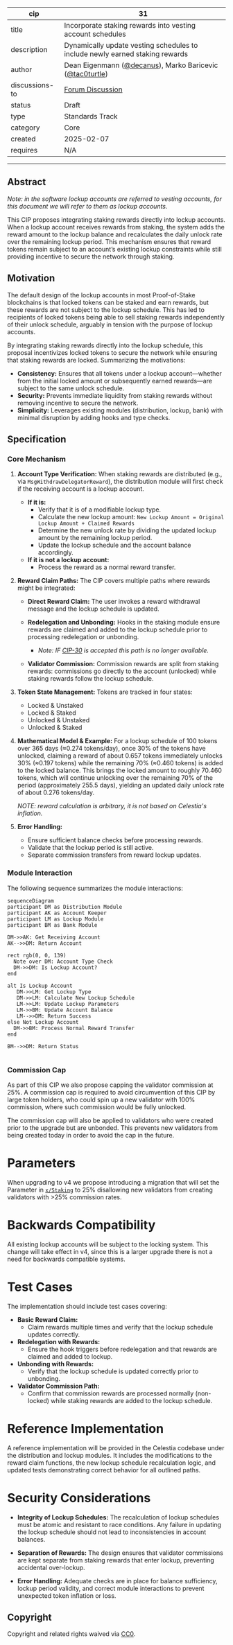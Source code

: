 
| cip            | 31                                                                                                                      |
|----------------|-------------------------------------------------------------------------------------------------------------------------|
| title          | Incorporate staking rewards into vesting account schedules                                                              |
| description    | Dynamically update vesting schedules to include newly earned staking rewards                                            |
| author         | Dean Eigenmann ([@decanus](https://github.com/decanus)), Marko Baricevic ([@tac0turtle](https://github.com/tac0turtle)) |
| discussions-to | [Forum Discussion](https://forum.celestia.org/t/cip-lockup-accounts-staking-rewards/1908)                               |
| status         | Draft                                                                                                                   |
| type           | Standards Track                                                                                                         |
| category       | Core                                                                                                                    |
| created        | 2025-02-07                                                                                                              |
| requires       | N/A                                                                                                                     |

---

## Abstract

*Note: in the software lockup accounts are referred to vesting accounts, for this document we will refer to them as lockup accounts.*

This CIP proposes integrating staking rewards directly into lockup accounts. When a lockup account receives rewards from staking, the system adds the reward amount to the lockup balance and recalculates the daily unlock rate over the remaining lockup period. This mechanism ensures that reward tokens remain subject to an account’s existing lockup constraints while still providing incentive to secure the network through staking.

## Motivation

The default design of the lockup accounts in most Proof-of-Stake blockchains is that locked tokens can be staked and earn rewards, but these rewards are not subject to the lockup schedule. This has led to recipients of locked tokens being able to sell staking rewards independently of their unlock schedule, arguably in tension with the purpose of lockup accounts.

By integrating staking rewards directly into the lockup schedule, this proposal incentivizes locked tokens to secure the network while ensuring that staking rewards are locked. Summarizing the motivations:

- **Consistency:** Ensures that all tokens under a lockup account—whether from the initial locked amount or subsequently earned rewards—are subject to the same unlock schedule.
- **Security:** Prevents immediate liquidity from staking rewards without removing incentive to secure the network.
- **Simplicity:** Leverages existing modules (distribution, lockup, bank) with minimal disruption by adding hooks and type checks.

## Specification

### Core Mechanism

1. **Account Type Verification:**
   When staking rewards are distributed (e.g., via `MsgWithdrawDelegatorReward`), the distribution module will first check if the receiving account is a lockup account.

   - **If it is:**
     - Verify that it is of a modifiable lockup type.
     - Calculate the new lockup amount:
       `New Lockup Amount = Original Lockup Amount + Claimed Rewards`
     - Determine the new unlock rate by dividing the updated lockup amount by the remaining lockup period.
     - Update the lockup schedule and the account balance accordingly.
   - **If it is not a lockup account:**
     - Process the reward as a normal reward transfer.

2. **Reward Claim Paths:**
   The CIP covers multiple paths where rewards might be integrated:

   - **Direct Reward Claim:**
     The user invokes a reward withdrawal message and the lockup schedule is updated.

   - **Redelegation and Unbonding:**
     Hooks in the staking module ensure rewards are claimed and added to the lockup schedule prior to processing redelegation or unbonding.
     - *Note: IF [CIP-30](https://github.com/celestiaorg/CIPs/pull/251) is accepted this path is no longer available.*

   - **Validator Commission:**
     Commission rewards are split from staking rewards: commissions go directly to the account (unlocked) while staking rewards follow the lockup schedule.

3. **Token State Management:**
   Tokens are tracked in four states:

   - Locked & Unstaked
   - Locked & Staked
   - Unlocked & Unstaked
   - Unlocked & Staked

4. **Mathematical Model & Example:**
   For a lockup schedule of 100 tokens over 365 days (≈0.274 tokens/day), once 30% of the tokens have unlocked, claiming a reward of about 0.657 tokens immediately unlocks 30% (≈0.197 tokens) while the remaining 70% (≈0.460 tokens) is added to the locked balance. This brings the locked amount to roughly 70.460 tokens, which will continue unlocking over the remaining 70% of the period (approximately 255.5 days), yielding an updated daily unlock rate of about 0.276 tokens/day.

    *NOTE: reward calculation is arbitrary, it is not based on Celestia's inflation.*

5. **Error Handling:**
   - Ensure sufficient balance checks before processing rewards.
   - Validate that the lockup period is still active.
   - Separate commission transfers from reward lockup updates.

### Module Interaction

The following sequence summarizes the module interactions:

```mermaid
sequenceDiagram
participant DM as Distribution Module
participant AK as Account Keeper
participant LM as Lockup Module
participant BM as Bank Module

DM->>AK: Get Receiving Account
AK-->>DM: Return Account

rect rgb(0, 0, 139)
  Note over DM: Account Type Check
  DM->>DM: Is Lockup Account?
end

alt Is Lockup Account
   DM->>LM: Get Lockup Type
   DM->>LM: Calculate New Lockup Schedule
   LM->>LM: Update Lockup Parameters
   LM->>BM: Update Account Balance
   LM-->>DM: Return Success
else Not Lockup Account
  DM->>BM: Process Normal Reward Transfer
end

BM-->>DM: Return Status


```

### Commission Cap

As part of this CIP we also propose capping the validator commission at 25%. A commission cap is required to avoid circumvention of this CIP by large token holders, who could spin up a new validator with 100% commission, where such commission would be fully unlocked.

The commission cap will also be applied to validators who were created prior to the upgrade but are unbonded. This prevents new validators from being created today in order to avoid the cap in the future.

# Parameters

When upgrading to v4 we propose introducing a migration that will set the Parameter in [`x/Staking`](https://github.com/cosmos/cosmos-sdk/blob/release/v0.50.x/x/staking/types/staking.pb.go#L934) to 25% disallowing new validators from creating validators with \>25% commission rates.

# Backwards Compatibility

All existing lockup accounts will be subject to the locking system. This change will take effect in v4, since this is a larger upgrade there is not a need for backwards compatible systems.

# Test Cases

The implementation should include test cases covering:

- **Basic Reward Claim:**
  - Claim rewards multiple times and verify that the lockup schedule updates correctly.
- **Redelegation with Rewards:**
  - Ensure the hook triggers before redelegation and that rewards are claimed and added to lockup.
- **Unbonding with Rewards:**
  - Verify that the lockup schedule is updated correctly prior to unbonding.
- **Validator Commission Path:**
  - Confirm that commission rewards are processed normally (non-locked) while staking rewards are added to the lockup schedule.

# Reference Implementation

A reference implementation will be provided in the Celestia codebase under the distribution and lockup modules. It includes the modifications to the reward claim functions, the new lockup schedule recalculation logic, and updated tests demonstrating correct behavior for all outlined paths.

# Security Considerations

- **Integrity of Lockup Schedules:**
  The recalculation of lockup schedules must be atomic and resistant to race conditions. Any failure in updating the lockup schedule should not lead to inconsistencies in account balances.

- **Separation of Rewards:**
  The design ensures that validator commissions are kept separate from staking rewards that enter lockup, preventing accidental over-lockup.

- **Error Handling:**
  Adequate checks are in place for balance sufficiency, lockup period validity, and correct module interactions to prevent unexpected token inflation or loss.

## Copyright

Copyright and related rights waived via [CC0](https://github.com/celestiaorg/CIPs/blob/main/LICENSE).
